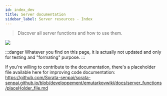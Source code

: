 ```yaml
---
id: index_dev
title: Server documentation
sidebar_label: Server resources - Index
---
```


> Discover all server functions and how to use them.

![](http://www.amistadschool.org/uploads/9/5/9/2/95923718/editor/under-construction_8.png)

:::danger
Whatever you find on this page, it is actually not updated and only for testing and "formating" purpose.
:::

If you're willing to contribute to the documentation, there's a placeholder file available here for improving code documentation: https://github.com/Sorata-senpai/sorata-senpai.github.io/blob/developpement/emutarkovwiki/docs/server_functions/placeHolder_file.md
